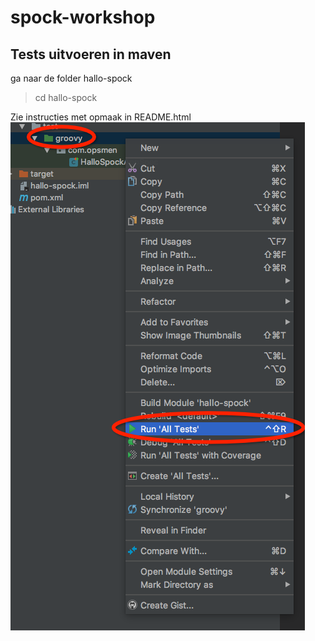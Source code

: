 # spock-workshop

## Tests uitvoeren in maven
ga naar de folder hallo-spock
>cd hallo-spock

Zie instructies met opmaak in README.html
![picture](https://github.com/MarcMeer/spock-workshop/blob/master/img/2018-05-29%2007.59.49%20PM.png?raw=true)
